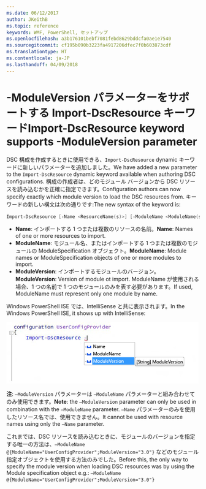 ```yaml
---
ms.date: 06/12/2017
author: JKeithB
ms.topic: reference
keywords: WMF, PowerShell, セットアップ
ms.openlocfilehash: a3b176101bebf7081febd8629bddcfa0ae1e7540
ms.sourcegitcommit: cf195b090b3223fa4917206dfec7f0b603873cdf
ms.translationtype: HT
ms.contentlocale: ja-JP
ms.lasthandoff: 04/09/2018
---
```

# <a name="import-dscresource-keyword-supports--moduleversion-parameter"></a><span data-ttu-id="24171-102">-ModuleVersion パラメーターをサポートする Import-DscResource キーワード</span><span class="sxs-lookup"><span data-stu-id="24171-102">Import-DscResource keyword supports -ModuleVersion parameter</span></span>

<span data-ttu-id="24171-103">DSC 構成を作成するときに使用できる、`Import-DscResource` dynamic キーワードに新しいパラメーターを追加しました。</span><span class="sxs-lookup"><span data-stu-id="24171-103">We have added a new parameter to the `Import-DscResource` dynamic keyword available when authoring DSC configurations.</span></span> <span data-ttu-id="24171-104">構成の作成者は、どのモジュール バージョンから DSC リソースを読み込むかを正確に指定できます。</span><span class="sxs-lookup"><span data-stu-id="24171-104">Configuration authors can now specify exactly which module version to load the DSC resources from.</span></span> <span data-ttu-id="24171-105">キーワードの新しい構文は次の通りです:</span><span class="sxs-lookup"><span data-stu-id="24171-105">The new syntax of the keyword is:</span></span>

```powershell
Import-DscResource [-Name <ResourceName(s)>] [-ModuleName <ModuleName(s)>] [-ModuleVersion <ModuleVersion>]
```

* <span data-ttu-id="24171-106">**Name**: インポートする 1 つまたは複数のリソースの名前。</span><span class="sxs-lookup"><span data-stu-id="24171-106">**Name**: Names of one or more resources to import.</span></span>
* <span data-ttu-id="24171-107">**ModuleName**: モジュール名、またはインポートする 1 つまたは複数のモジュールの ModuleSpecification オブジェクト。</span><span class="sxs-lookup"><span data-stu-id="24171-107">**ModuleName**: Module names or ModuleSpecification objects of one or more modules to import.</span></span>
* <span data-ttu-id="24171-108">**ModuleVersion**: インポートするモジュールのバージョン。</span><span class="sxs-lookup"><span data-stu-id="24171-108">**ModuleVersion**: Version of module ot import.</span></span> <span data-ttu-id="24171-109">ModuleName が使用される場合、1 つの名前で 1 つのモジュールのみを表す必要があります。</span><span class="sxs-lookup"><span data-stu-id="24171-109">If used, ModuleName must represent only one module by name.</span></span>

<span data-ttu-id="24171-110">Windows PowerShell ISE では、IntelliSense と共に表示されます。</span><span class="sxs-lookup"><span data-stu-id="24171-110">In the Windows PowerShell ISE, it shows up with IntelliSense:</span></span>

![](../images/Import-DscResource-Modversion.jpg)

<span data-ttu-id="24171-111">**注**: `–ModuleVersion` パラメーターは `–ModuleName` パラメーターと組み合わせてのみ使用できます。</span><span class="sxs-lookup"><span data-stu-id="24171-111">**Note**: the `–ModuleVersion` parameter can only be used in combination with the `–ModuleName` parameter.</span></span> <span data-ttu-id="24171-112">`–Name` パラメーターのみを使用したリソース名では、使用できません。</span><span class="sxs-lookup"><span data-stu-id="24171-112">It cannot be used with resource names using only the `–Name` parameter.</span></span>

<span data-ttu-id="24171-113">これまでは、DSC リソースを読み込むときに、モジュールのバージョンを指定する唯一の方法は、`–ModuleName @{ModuleName="UserConfigProvider";ModuleVersion="3.0"}` などのモジュール指定オブジェクトを使用する方法のみでした。</span><span class="sxs-lookup"><span data-stu-id="24171-113">Before this, the only way to specify the module version when loading DSC resources was by using the Module specification object e.g.: `–ModuleName @{ModuleName="UserConfigProvider";ModuleVersion="3.0"}`</span></span>